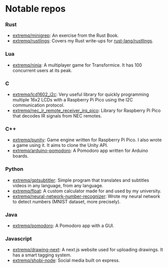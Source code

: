 # Notable repos

### Rust
- [extremq/minigrep](https://github.com/extremq/minigrep): An exercise from the Rust Book.
- [extremq/rustlings](https://github.com/extremq/rustlings): Covers my Rust write-ups for [rust-lang/rustlings](https://github.com/rust-lang/rustlings).

### Lua
- [extremq/ninja](https://github.com/extremq/ninja): A multiplayer game for Transformice. It has 100 concurrent users at its peak. 

### C
- [extremq/lcd1602_i2c](https://github.com/extremq/lcd1602_i2c): Very useful library for quickly programming multiple 16x2 LCDs with a Raspberry Pi Pico using the I2C communication protocol. 
- [extremq/nec_ir_remote_receiver_irq_pico](https://github.com/extremq/nec_ir_remote_receiver_irq_pico): Library for Raspberry Pi Pico that decodes IR signals from NEC remotes.

### C++
- [extremq/punity](https://github.com/extremq/punity): Game engine written for Raspberry Pi Pico. I also wrote a game using it. It aims to clone the Unity API. 
- [extremq/arduino-pomodoro](https://github.com/extremq/arduino-pomodoro): A Pomodoro app written for Arduino boards. 

### Python
- [extremq/gptsubtitler](https://github.com/extremq/gptsubtitler): Simple program that translates and subtitles videos in any language, from any language.
- [extremq/float](https://github.com/extremq/float): A custom calculator made for and used by my university.
- [extremq/neural-network-number-recognizer](https://github.com/extremq/neural-network-number-recognizer): Wrote my neural network to detect numbers (MNIST dataset, more precisely).

### Java
- [extremq/pomodoro](https://github.com/extremq/pomodoro): A Pomodoro app with a GUI.

### Javascript
- [extremq/drawing-next](https://github.com/extremq/drawing-next): A next.js website used for uploading drawings. It has a smart tagging system.
- [extremq/shobi-node](https://github.com/extremq/shobi-node): Social media built on express.
